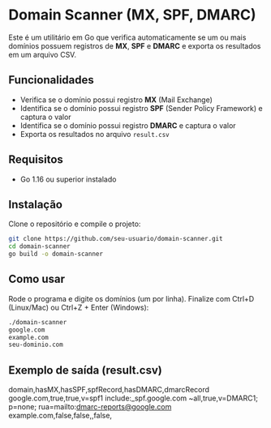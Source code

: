 # Domain Scanner (MX, SPF, DMARC)

Este é um utilitário em Go que verifica automaticamente se um ou mais domínios possuem registros de **MX**, **SPF** e **DMARC** e exporta os resultados em um arquivo CSV.

## Funcionalidades

- Verifica se o domínio possui registro **MX** (Mail Exchange)
- Identifica se o domínio possui registro **SPF** (Sender Policy Framework) e captura o valor
- Identifica se o domínio possui registro **DMARC** e captura o valor
- Exporta os resultados no arquivo `result.csv`

## Requisitos

- Go 1.16 ou superior instalado

## Instalação

Clone o repositório e compile o projeto:

```bash
git clone https://github.com/seu-usuario/domain-scanner.git
cd domain-scanner
go build -o domain-scanner
```

## Como usar
Rode o programa e digite os domínios (um por linha). Finalize com Ctrl+D (Linux/Mac) ou Ctrl+Z + Enter (Windows):
```bash
./domain-scanner
google.com
example.com
seu-dominio.com
```

## Exemplo de saída (result.csv)
domain,hasMX,hasSPF,spfRecord,hasDMARC,dmarcRecord
google.com,true,true,v=spf1 include:_spf.google.com ~all,true,v=DMARC1; p=none; rua=mailto:dmarc-reports@google.com
example.com,false,false,,false,